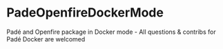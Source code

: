 # PadeOpenfireDockerMode
Padé and Openfire package in Docker mode - All questions &amp; contribs for Padé Docker are welcomed
